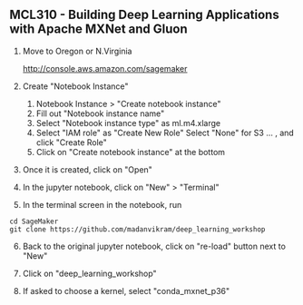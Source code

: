 
## MCL310 - Building Deep Learning Applications with Apache MXNet and Gluon

1. Move to Oregon or N.Virginia

    http://console.aws.amazon.com/sagemaker

2. Create "Notebook Instance"

    1. Notebook Instance > "Create notebook instance"
    2. Fill out "Notebook instance name"
    3. Select "Notebook instance type" as ml.m4.xlarge
    4. Select "IAM role" as "Create New Role" 
       Select "None"  for S3 ... , and click "Create Role"
    5. Click on "Create notebook instance" at the bottom

3. Once it is created, click on "Open" 

4. In the jupyter notebook, click on "New" > "Terminal"

5. In the terminal screen in the notebook, run 

```
cd SageMaker
git clone https://github.com/madanvikram/deep_learning_workshop
```

6. Back to the original jupyter notebook, click on "re-load" button next to "New"

7. Click on "deep_learning_workshop"

8. If asked to choose a kernel, select "conda_mxnet_p36"
